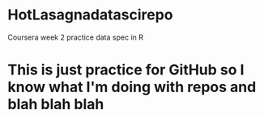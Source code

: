 # HotLasagnadatascirepo
Coursera week 2 practice data spec in R
# This is just practice for GitHub so I know what I'm doing with repos and blah blah blah
